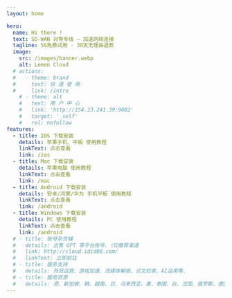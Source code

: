 ```yaml
---
layout: home

hero:
  name: Hi there !
  text: SD-WAN 对等专线 — 加速网络连接
  tagline: 5G免费试用 · 30天无理由退款
  image:
    src: /images/banner.webp
    alt: Lemon Cloud
  # actions:
  #   - theme: brand
  #     text: 快 速 使 用
  #     link: /intro
    # - theme: alt
    #   text: 用 户 中 心
    #   link: 'http://154.23.241.39:9002'
    #   target: '_self'
    #   rel: nofollow
features:
  - title: IOS 下载安装
    details: 苹果手机、平板 使用教程
    linkText: 点击查看
    link: /ios
  - title: Mac 下载安装
    details: 苹果电脑 使用教程
    linkText: 点击查看
    link: /mac
  - title: Android 下载安装
    details: 安卓/鸿蒙/华为 手机平板 使用教程
    linkText: 点击查看
    link: /android
  - title: Windows 下载安装
    details: PC 使用教程
    linkText: 点击查看
    link: /android
  # - title: 账号杂货铺
  #   details: 出售 GPT 等平台账号.（仅推荐渠道
  #   link: http://cloud.idid88.com/
  #   linkText: 立即前往
  # - title: 服务支持
  #   details: 外贸运营、游戏加速、流媒体解锁、论文检索、AI运用等.
  # - title: 服务资源
  #   details: 港、新加坡、韩、越南、日、马来西亚、美、泰国、台、法国、俄罗斯、德国、英国
---
```



<Support />

<script setup>
import Notification from './components/notification.vue';
import Steps from './components/steps.vue';
import Subscription from './components/subscription.vue'
import Question from './components/question.vue'
</script>

<Notification />
<Steps />
<!-- <Subscription /> -->
<!-- <Question /> -->
